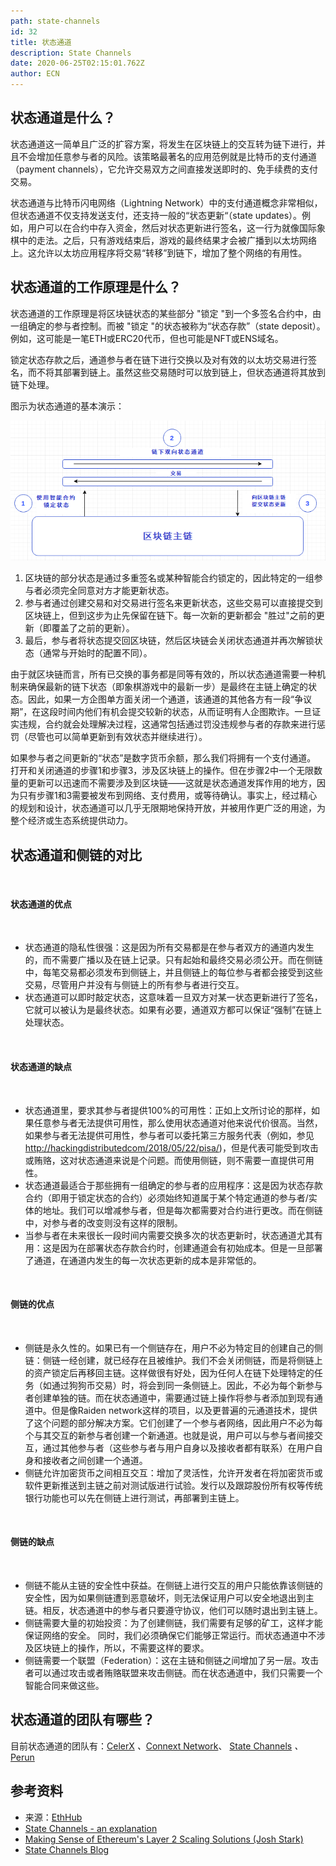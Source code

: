 ```yaml
---
path: state-channels
id: 32
title: 状态通道
description: State Channels
date: 2020-06-25T02:15:01.762Z
author: ECN
---
```



## 状态通道是什么？

状态通道这一简单且广泛的扩容方案，将发生在区块链上的交互转为链下进行，并且不会增加任意参与者的风险。该策略最著名的应用范例就是比特币的支付通道（payment channels），它允许交易双方之间直接发送即时的、免手续费的支付交易。

状态通道与比特币闪电网络（Lightning Network）中的支付通道概念非常相似，但状态通道不仅支持发送支付，还支持一般的“状态更新“（state updates）。例如，用户可以在合约中存入资金，然后对状态更新进行签名，这一行为就像国际象棋中的走法。之后，只有游戏结束后，游戏的最终结果才会被广播到以太坊网络上。这允许以太坊应用程序将交易“转移”到链下，增加了整个网络的有用性。

## 状态通道的工作原理是什么？

状态通道的工作原理是将区块链状态的某些部分 "锁定 "到一个多签名合约中，由一组确定的参与者控制。而被 "锁定 "的状态被称为“状态存款”（state deposit）。例如，这可能是一笔ETH或ERC20代币，但也可能是NFT或ENS域名。

锁定状态存款之后，通道参与者在链下进行交换以及对有效的以太坊交易进行签名，而不将其部署到链上。虽然这些交易随时可以放到链上，但状态通道将其放到链下处理。

图示为状态通道的基本演示：

![状态通道](./状态通道.png)

1. 区块链的部分状态是通过多重签名或某种智能合约锁定的，因此特定的一组参与者必须完全同意对方才能更新状态。 
2. 参与者通过创建交易和对交易进行签名来更新状态，这些交易可以直接提交到区块链上，但到这步为止先保留在链下。每一次新的更新都会 "胜过"之前的更新（即覆盖了之前的更新）。 
3. 最后，参与者将状态提交回区块链，然后区块链会关闭状态通道并再次解锁状态（通常与开始时的配置不同）。

由于就区块链而言，所有已交换的事务都是同等有效的，所以状态通道需要一种机制来确保最新的链下状态（即象棋游戏中的最新一步）是最终在主链上确定的状态。因此，如果一方企图单方面关闭一个通道，该通道的其他各方有一段“争议期”，在这段时间内他们有机会提交较新的状态，从而证明有人企图欺诈。一旦证实违规，合约就会处理解决过程，这通常包括通过罚没违规参与者的存款来进行惩罚（尽管也可以简单更新到有效状态并继续进行）。

如果参与者之间更新的“状态”是数字货币余额，那么我们将拥有一个支付通道。 打开和关闭通道的步骤1和步骤3，涉及区块链上的操作。但在步骤2中一个无限数量的更新可以迅速而不需要涉及到区块链——这就是状态通道发挥作用的地方，因为只有步骤1和3需要被发布到网络、支付费用，或等待确认。事实上，经过精心的规划和设计，状态通道可以几乎无限期地保持开放，并被用作更广泛的用途，为整个经济或生态系统提供动力。

## 状态通道和侧链的对比
<br/>

#### 状态通道的优点 <a id="state-channel-pros"></a>

<br/>

* 状态通道的隐私性很强：这是因为所有交易都是在参与者双方的通道内发生的，而不需要广播以及在链上记录。只有起始和最终交易必须公开。而在侧链中，每笔交易都必须发布到侧链上，并且侧链上的每位参与者都会接受到这些交易，尽管用户并没有与侧链上的所有参与者进行交互。
* 状态通道可以即时敲定状态，这意味着一旦双方对某一状态更新进行了签名，它就可以被认为是最终状态。如果有必要，通道双方都可以保证“强制”在链上处理状态。

<br/>

#### 状态通道的缺点 <a id="state-channel-cons"></a>

<br/>

* 状态通道里，要求其参与者提供100%的可用性：正如上文所讨论的那样，如果任意参与者无法提供可用性，那么使用状态通道对他来说代价很高。当然，如果参与者无法提供可用性，参与者可以委托第三方服务代表（例如，参见[http://hackingdistributedcom/2018/05/22/pisa/](http://hackingdistributed.com/2018/05/22/pisa/)\)，但是代表可能受到攻击或贿赂，这对状态通道来说是个问题。而使用侧链，则不需要一直提供可用性。
* 状态通道最适合于那些拥有一组确定的参与者的应用程序：这是因为状态存款合约（即用于锁定状态的合约）必须始终知道属于某个特定通道的参与者/实体的地址。我们可以增减参与者，但是每次都需要对合约进行更改。而在侧链中，对参与者的改变则没有这样的限制。
* 当参与者在未来很长一段时间内需要交换多次的状态更新时，状态通道尤其有用：这是因为在部署状态存款合约时，创建通道会有初始成本。但是一旦部署了通道，在通道内发生的每一次状态更新的成本是非常低的。

<br/>

#### 侧链的优点 <a id="sidechain-pros"></a>

<br/>

* 侧链是永久性的。如果已有一个侧链存在，用户不必为特定目的创建自己的侧链：侧链一经创建，就已经存在且被维护。我们不会关闭侧链，而是将侧链上的资产锁定后再移回主链。这样做很有好处，因为任何人在链下处理特定的任务（如通过狗狗币交易）时，将会到同一条侧链上。因此，不必为每个新参与者创建单独的链。而在状态通道中，需要通过链上操作将参与者添加到现有通道中。但是像Raiden network这样的项目，以及更普遍的元通道技术，提供了这个问题的部分解决方案。它们创建了一个参与者网络，因此用户不必为每个与其交互的新参与者创建一个新通道。也就是说，用户可以与参与者间接交互，通过其他参与者（这些参与者与用户自身以及接收者都有联系）在用户自身和接收者之间创建一个通道。
* 侧链允许加密货币之间相互交互：增加了灵活性，允许开发者在将加密货币或软件更新推送到主链之前对测试版进行试验。发行以及跟踪股份所有权等传统银行功能也可以先在侧链上进行测试，再部署到主链上。

<br/>

#### 侧链的缺点 <a id="sidechain-cons"></a>

<br/>

* 侧链不能从主链的安全性中获益。在侧链上进行交互的用户只能依靠该侧链的安全性，因为如果侧链遭到恶意破坏，则无法保证用户可以安全地退出到主链。相反，状态通道中的参与者只要遵守协议，他们可以随时退出到主链上。
* 侧链需要大量的初始投资：为了创建侧链，我们需要有足够的矿工，这样才能保证网络的安全。 同时，我们必须确保它们能够正常运行。而状态通道中不涉及区块链上的操作，所以，不需要这样的要求。
* 侧链需要一个联盟（Federation）：这在主链和侧链之间增加了另一层。攻击者可以通过攻击或者贿赂联盟来攻击侧链。而在状态通道中，我们只需要一个智能合同来做这些。

## 状态通道的团队有哪些？

目前状态通道的团队有：[CelerX](https://celerx.app/) _、_[Connext Network](https://connext.network/)、 [State Channels](https://statechannels.org/) _、_[Perun](https://perun.network/)

## 参考资料

* 来源：[EthHub](https://docs.ethhub.io/ethereum-roadmap/layer-2-scaling/state-channels/)
* [State Channels - an explanation](https://www.jeffcoleman.ca/state-channels/)
* [Making Sense of Ethereum's Layer 2 Scaling Solutions \(Josh Stark\)](https://medium.com/l4-media/making-sense-of-ethereums-layer-2-scaling-solutions-state-channels-plasma-and-truebit-22cb40dcc2f4)
* [State Channels Blog](https://blog.statechannels.org/)

